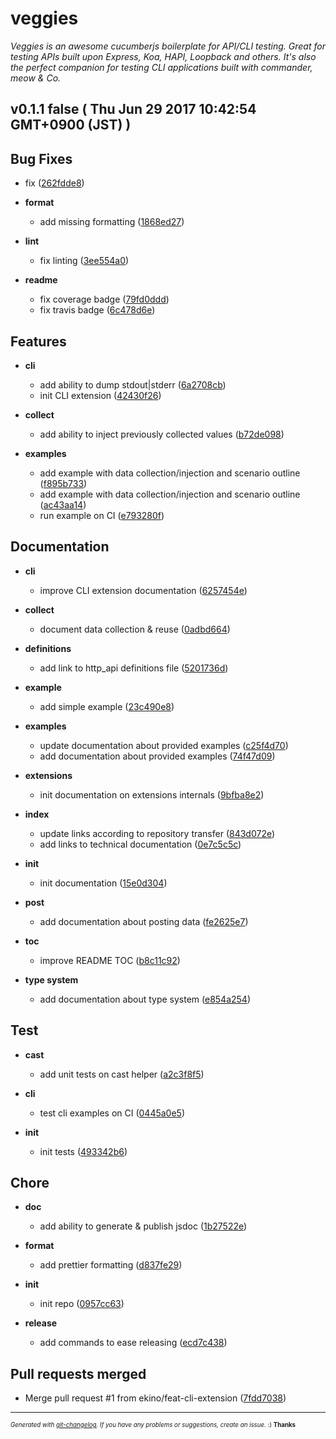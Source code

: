 # veggies

_Veggies is an awesome cucumberjs boilerplate for API/CLI testing. Great for testing APIs built upon Express, Koa, HAPI, Loopback and others. It's also the perfect companion for testing CLI applications built with commander, meow & Co._

## v0.1.1 false ( Thu Jun 29 2017 10:42:54 GMT+0900 (JST) )


## Bug Fixes
  - fix
  ([262fdde8](git@github.com:ekino/veggies/commit/262fdde82df9c46189b94019d054f9a2e15f7b62))

  - **format**
    - add missing formatting
  ([1868ed27](git@github.com:ekino/veggies/commit/1868ed27673b30cd15d664df41e67cb7da36fcf1))

  - **lint**
    - fix linting
  ([3ee554a0](git@github.com:ekino/veggies/commit/3ee554a0977fa6802cead1ba551c67c6a99ee1d3))

  - **readme**
    - fix coverage badge
  ([79fd0ddd](git@github.com:ekino/veggies/commit/79fd0ddd9fc00435d0248afd1298c0152ab8487c))
    - fix travis badge
  ([6c478d6e](git@github.com:ekino/veggies/commit/6c478d6ea641c2ac6a724d17e5de01657190cbe7))




## Features

  - **cli**
    - add ability to dump stdout|stderr
  ([6a2708cb](git@github.com:ekino/veggies/commit/6a2708cb911834aa77775ed9ae249a5b77c4dedb))
    - init CLI extension
  ([42430f26](git@github.com:ekino/veggies/commit/42430f26230519babd791aa8c82af30c3205e1ce))

  - **collect**
    - add ability to inject previously collected values
  ([b72de098](git@github.com:ekino/veggies/commit/b72de098ed351564f15d699d1fcffe3608750fff))

  - **examples**
    - add example with data collection/injection and scenario outline
  ([f895b733](git@github.com:ekino/veggies/commit/f895b733401a1879303adcc25b64db6d2ea4b58a))
    - add example with data collection/injection and scenario outline
  ([ac43aa14](git@github.com:ekino/veggies/commit/ac43aa14f2799720cc9a29a52b937a454bfcd7d1))
    - run example on CI
  ([e793280f](git@github.com:ekino/veggies/commit/e793280ff9cca2e76d0aaf87b5410bc8dba4038d))




## Documentation

  - **cli**
    - improve CLI extension documentation
  ([6257454e](git@github.com:ekino/veggies/commit/6257454e4197e2f3789d391ecce094271f54e7f9))

  - **collect**
    - document data collection & reuse
  ([0adbd664](git@github.com:ekino/veggies/commit/0adbd664f5f6e94e6c8de8186413ebd19fca4de8))

  - **definitions**
    - add link to http_api definitions file
  ([5201736d](git@github.com:ekino/veggies/commit/5201736ddb81a222a43ccac45c8d3c6c4a08f11d))

  - **example**
    - add simple example
  ([23c490e8](git@github.com:ekino/veggies/commit/23c490e8d81d437e0f4bca2af4cb797b59249ced))

  - **examples**
    - update documentation about provided examples
  ([c25f4d70](git@github.com:ekino/veggies/commit/c25f4d7093df8e18793f9c1b1afe588821968b10))
    - add documentation about provided examples
  ([74f47d09](git@github.com:ekino/veggies/commit/74f47d09fcc76b6986a44613f8b8f1a580f6d3c0))

  - **extensions**
    - init documentation on extensions internals
  ([9bfba8e2](git@github.com:ekino/veggies/commit/9bfba8e22c5f1899411064873f734216ae9807a9))

  - **index**
    - update links according to repository transfer
  ([843d072e](git@github.com:ekino/veggies/commit/843d072ed5cab047c1717c9d2a9ef3c61429932f))
    - add links to technical documentation
  ([0e7c5c5c](git@github.com:ekino/veggies/commit/0e7c5c5c32cc09d0a549b09531d7809ad6bd5655))

  - **init**
    - init documentation
  ([15e0d304](git@github.com:ekino/veggies/commit/15e0d3047e8615a754068fd0e6c017108c1ead3c))

  - **post**
    - add documentation about posting data
  ([fe2625e7](git@github.com:ekino/veggies/commit/fe2625e788ad3ae1c393f4c5d53adfc067e8b0f7))

  - **toc**
    - improve README TOC
  ([b8c11c92](git@github.com:ekino/veggies/commit/b8c11c92329a94f026c56ded1ca96381290a1514))

  - **type system**
    - add documentation about type system
  ([e854a254](git@github.com:ekino/veggies/commit/e854a254db60bfc2579b21468857aa72087b87a6))




## Test

  - **cast**
    - add unit tests on cast helper
  ([a2c3f8f5](git@github.com:ekino/veggies/commit/a2c3f8f5870f68b6433c008e0401ec536b37ae51))

  - **cli**
    - test cli examples on CI
  ([0445a0e5](git@github.com:ekino/veggies/commit/0445a0e5a0934c1143740e6383ba675e8a170ba6))

  - **init**
    - init tests
  ([493342b6](git@github.com:ekino/veggies/commit/493342b69dd89c69d1f6b1c0c9a0935f41088f4c))




## Chore

  - **doc**
    - add ability to generate & publish jsdoc
  ([1b27522e](git@github.com:ekino/veggies/commit/1b27522e05afa8b064c3b7504f8afb41bf2b97a8))

  - **format**
    - add prettier formatting
  ([d837fe29](git@github.com:ekino/veggies/commit/d837fe296645cec60b05d1a5ab777b8bec406240))

  - **init**
    - init repo
  ([0957cc63](git@github.com:ekino/veggies/commit/0957cc6324f45de8b3d503b1b3f0f9fcf78211a4))

  - **release**
    - add commands to ease releasing
  ([ecd7c438](git@github.com:ekino/veggies/commit/ecd7c43813d8b1100bfa5f1e2f300d2ca3a13d64))




## Pull requests merged
  - Merge pull request #1 from ekino/feat-cli-extension
  ([7fdd7038](git@github.com:ekino/veggies/commit/7fdd70386e8ea29269f8db7dc9dc3486ad84b9bd))





---
<sub><sup>*Generated with [git-changelog](https://github.com/rafinskipg/git-changelog). If you have any problems or suggestions, create an issue.* :) **Thanks** </sub></sup>

